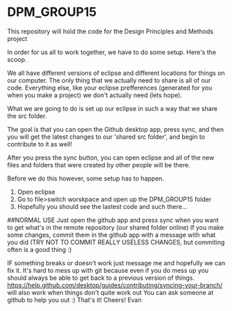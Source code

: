 # DPM_GROUP15
This repository will hold the code for the Design Principles and Methods project

In order for us all to work together, we have to do some setup. Here's the scoop.

We all have different versions of eclipse and different locations for things on our computer. The only thing that we actually need to share is all of our code. Everything else, like your eclipse prefferences (generated for you when you make a project) we don't actually need (lets hope).

What we are going to do is set up our eclipse in such a way that we share the src folder.

The goal is that you can open the Github desktop app, press sync, and then you will get the latest changes to our 'shared src folder', and begin to contribute to it as well!

After you press the sync button, you can open eclipse and all of the new files and folders that were created by other people will be there.

Before we do this however, some setup has to happen. 

1. Open eclipse
2. Go to file>switch worskpace and open up the DPM_GROUP15 folder
3. Hopefully you should see the lastest code and such there... 


##NORMAL USE
Just open the github app and press sync when you want to get what's in the remote repository (our shared folder online)
If you make some changes, commit them in the github app with a message with what you did (TRY NOT TO COMMIT REALLY USELESS CHANGES, but commiting often is a good thing :)

IF something breaks or doesn't work just message me and hopefully we can fix it. It's hard to mess up with git because even if you do mess up you should always be able to get back to a previous version of things.
https://help.github.com/desktop/guides/contributing/syncing-your-branch/ will also work when things don't quite work out
You can ask someone at github to help you out :)
That's it! Cheers!
Evan
